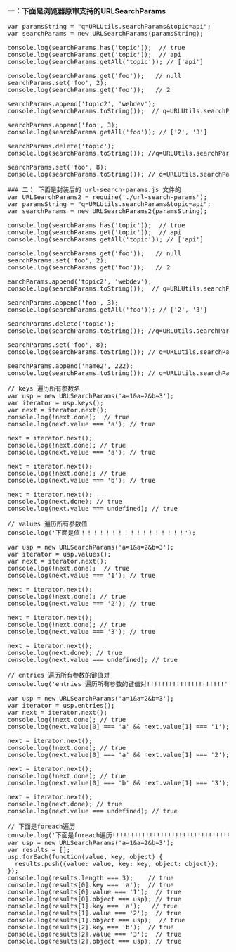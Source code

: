 
### 一：下面是浏览器原审支持的URLSearchParams
<pre>
var paramsString = "q=URLUtils.searchParams&topic=api"; 
var searchParams = new URLSearchParams(paramsString); 

console.log(searchParams.has('topic'));  // true    
console.log(searchParams.get('topic'));  // api 
console.log(searchParams.getAll('topic')); // ['api'] 

console.log(searchParams.get('foo'));   // null 
searchParams.set('foo', 2); 
console.log(searchParams.get('foo'));   // 2 

searchParams.append('topic2', 'webdev');
console.log(searchParams.toString());  // q=URLUtils.searchParams&topic=api&foo=2&topic2=webdev 

searchParams.append('foo', 3); 
console.log(searchParams.getAll('foo')); // ['2', '3'] 

searchParams.delete('topic');
console.log(searchParams.toString()); //q=URLUtils.searchParams&foo=2&topic2=webdev&foo=3 

searchParams.set('foo', 8);
console.log(searchParams.toString()); // q=URLUtils.searchParams&foo=8&topic2=webdev 

### 二： 下面是封装后的 url-search-params.js 文件的
var URLSearchParams2 = require('./url-search-params'); 
var paramsString = "q=URLUtils.searchParams&topic=api";
var searchParams = new URLSearchParams2(paramsString);

console.log(searchParams.has('topic'));  // true 
console.log(searchParams.get('topic'));  // api 
console.log(searchParams.getAll('topic')); // ['api'] 

console.log(searchParams.get('foo'));   // null 
searchParams.set('foo', 2); 
console.log(searchParams.get('foo'));   // 2 

earchParams.append('topic2', 'webdev');
console.log(searchParams.toString());  // q=URLUtils.searchParams&topic=api&foo=2&topic2=webdev 

searchParams.append('foo', 3);
console.log(searchParams.getAll('foo')); // ['2', '3'] 

searchParams.delete('topic');
console.log(searchParams.toString()); //q=URLUtils.searchParams&foo=2&topic2=webdev&foo=3 

searchParams.set('foo', 8);
console.log(searchParams.toString()); // q=URLUtils.searchParams&foo=8&topic2=webdev 

searchParams.append('name2', 222);
console.log(searchParams.toString()); // q=URLUtils.searchParams&foo=8&topic2=webdev&name2=222 

// keys 遍历所有参数名
var usp = new URLSearchParams('a=1&a=2&b=3');
var iterator = usp.keys();
var next = iterator.next();
console.log(!next.done);  // true 
console.log(next.value === 'a'); // true 

next = iterator.next(); 
console.log(!next.done); // true 
console.log(next.value === 'a'); // true 

next = iterator.next();
console.log(!next.done); // true 
console.log(next.value === 'b'); // true 

next = iterator.next();
console.log(next.done); // true 
console.log(next.value === undefined); // true 

// values 遍历所有参数值
console.log('下面是值！！！！！！！！！！！！！！！！！'); 

var usp = new URLSearchParams('a=1&a=2&b=3');
var iterator = usp.values();
var next = iterator.next();
console.log(!next.done);  // true 
console.log(next.value === '1'); // true 

next = iterator.next(); 
console.log(!next.done); // true 
console.log(next.value === '2'); // true 

next = iterator.next();
console.log(!next.done); // true 
console.log(next.value === '3'); // true 

next = iterator.next();
console.log(next.done); // true 
console.log(next.value === undefined); // true 

// entries 遍历所有参数的键值对
console.log('entries 遍历所有参数的键值对!!!!!!!!!!!!!!!!!!!!!');

var usp = new URLSearchParams('a=1&a=2&b=3');
var iterator = usp.entries();
var next = iterator.next();
console.log(!next.done); // true
console.log(next.value[0] === 'a' && next.value[1] === '1'); // true

next = iterator.next();
console.log(!next.done); // true
console.log(next.value[0] === 'a' && next.value[1] === '2');  // true

next = iterator.next();
console.log(!next.done); // true
console.log(next.value[0] === 'b' && next.value[1] === '3'); // true

next = iterator.next();
console.log(next.done); // true
console.log(next.value === undefined); // true

// 下面是foreach遍历
console.log('下面是foreach遍历!!!!!!!!!!!!!!!!!!!!!!!!!!!!!!!!!');
var usp = new URLSearchParams('a=1&a=2&b=3');
var results = [];
usp.forEach(function(value, key, object) {
  results.push({value: value, key: key, object: object});
});
console.log(results.length === 3);    // true 
console.log(results[0].key === 'a');  // true
console.log(results[0].value === '1');  // true
console.log(results[0].object === usp); // true
console.log(results[1].key === 'a');   // true
console.log(results[1].value === '2');  // true
console.log(results[1].object === usp);  // true
console.log(results[2].key === 'b');  // true
console.log(results[2].value === '3');  // true
console.log(results[2].object === usp); // true
</pre>